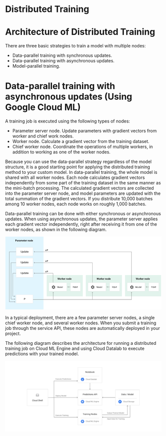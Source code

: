# Distributed Training

# Architecture of Distributed Training

There are three basic strategies to train a model with multiple nodes:

- Data-parallel training with synchronous updates.
- Data-parallel training with asynchronous updates.
- Model-parallel training.

# Data-parallel training with asynchronous updates (Using Google Cloud ML)

A training job is executed using the following types of nodes:

- Parameter server node. Update parameters with gradient vectors from worker and chief work nodes.
- Worker node. Calculate a gradient vector from the training dataset.
- Chief worker node. Coordinate the operations of multiple workers, in addition to working as one of the worker nodes.

Because you can use the data-parallel strategy regardless of the model structure, it is a good starting point for applying the distributed training method to your custom model. In data-parallel training, the whole model is shared with all worker nodes. Each node calculates gradient vectors independently from some part of the training dataset in the same manner as the mini-batch processing. The calculated gradient vectors are collected into the parameter server node, and model parameters are updated with the total summation of the gradient vectors. If you distribute 10,000 batches among 10 worker nodes, each node works on roughly 1,000 batches.

Data-parallel training can be done with either synchronous or asynchronous updates. When using asynchronous updates, the parameter server applies each gradient vector independently, right after receiving it from one of the worker nodes, as shown in the following diagram.

![image](media/ML-Model-Deployment_Distributed-Training-image1.png)

In a typical deployment, there are a few parameter server nodes, a single chief worker node, and several worker nodes. When you submit a training job through the service API, these nodes are automatically deployed in your project.

The following diagram describes the architecture for running a distributed training job on Cloud ML Engine and using Cloud Datalab to execute predictions with your trained model.

![image](media/ML-Model-Deployment_Distributed-Training-image2.png)
